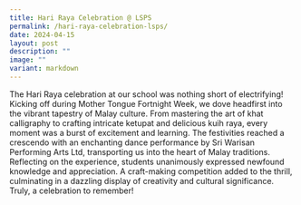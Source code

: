 ```yaml
---
title: Hari Raya Celebration @ LSPS
permalink: /hari-raya-celebration-lsps/
date: 2024-04-15
layout: post
description: ""
image: ""
variant: markdown
---
```

The Hari Raya celebration at our school was nothing short of electrifying! Kicking off during Mother Tongue Fortnight Week, we dove headfirst into the vibrant tapestry of Malay culture. From mastering the art of khat calligraphy to crafting intricate ketupat and delicious kuih raya, every moment was a burst of excitement and learning. The festivities reached a crescendo with an enchanting dance performance by Sri Warisan Performing Arts Ltd, transporting us into the heart of Malay traditions. Reflecting on the experience, students unanimously expressed newfound knowledge and appreciation. A craft-making competition added to the thrill, culminating in a dazzling display of creativity and cultural significance. Truly, a celebration to remember!